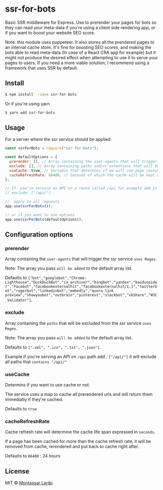 # ssr-for-bots

Basic SSR middleware for Express. Use to prerender your pages for bots so they can read your meta-data if you're using a client side rendering app, or if you want to boost your website SEO score.

Note: this module uses puppeteer. It also stores all the prendered pages to an internal cache store. It's fine for boosting SEO scores, and making the bots able to read meta-data (In case of a React CRA app for example) but it might not produce the desired effect when attempting to use it to serve your pages to users. If you need a more viable solution, I recommend using a framework that uses SSR by default.

## Install

```sh
$ npm install --save ssr-for-bots
```

Or if you're using yarn

```sh
$ yarn add ssr-for-bots
```

## Usage

For a server where the ssr service should be applied:

```js
const ssrForBots = require("ssr-for-bots");

const defaultOptions = {
  prerender: [], // Array containing the user-agents that will trigger the ssr service | uses Regex
  exclude: [], // Array containing paths and/or extentions that will be excluded from being prerendered by the ssr service | uses Regex
  useCache: true, // Variable that determins if we will use page caching or not
  cacheRefreshRate: 86400, // Seconds of which the cache will be kept alive, pass 0 or negative value for infinite lifespan
};

// If  you're service an API on a route called /api for example add it too the exclude :
// exclude: ["/api/"]

//  apply to all requests
app.use(ssrForBots());

// or if you want to use options
app.use(ssrForBots(defaultOptions));
```

## Configuration options

### prerender

Array containing the `user-agents` that will trigger the ssr service `uses Regex`.

Note: The array you pass `will be added` to the default array list.

Defaults to `["bot","googlebot","Chrome-Lighthouse","DuckDuckBot","ia_archiver","bingbot","yandex","baiduspider","Facebot","facebookexternalhit","facebookexternalhit/1.1","twitterbot","rogerbot","linkedinbot","embedly","quora link preview","showyoubot","outbrain","pinterest","slackbot","vkShare","W3C_Validator"]`.

### exclude

Array containing the `paths` that will be excluded from the ssr service `uses Regex`.

Note: The array you pass `will be added` to the default array list.

Defaults to `[".xml", ".ico", ".txt", ".json"]`.

Example if you're serving an API on `/api` path add : `["/api/"]` it will exclude all paths that `contains "/api/"`

### useCache

Determins if you want to use cache or not.

The service uses a map to cache all prerendered urls and will return them immediatly if they're cached.

Defaults to `true`

### cacheRefreshRate

Cache refresh rate will determine the cache life span expressed in `seconds`.

If a page has been cached for more than the cache refresh rate, it will be removed from cache, rerendered and put back to cache right after.

Defaults to `86400` : 24 hours

## License

MIT © [Montassar Laribi](https://montassarlaribi.com/)
